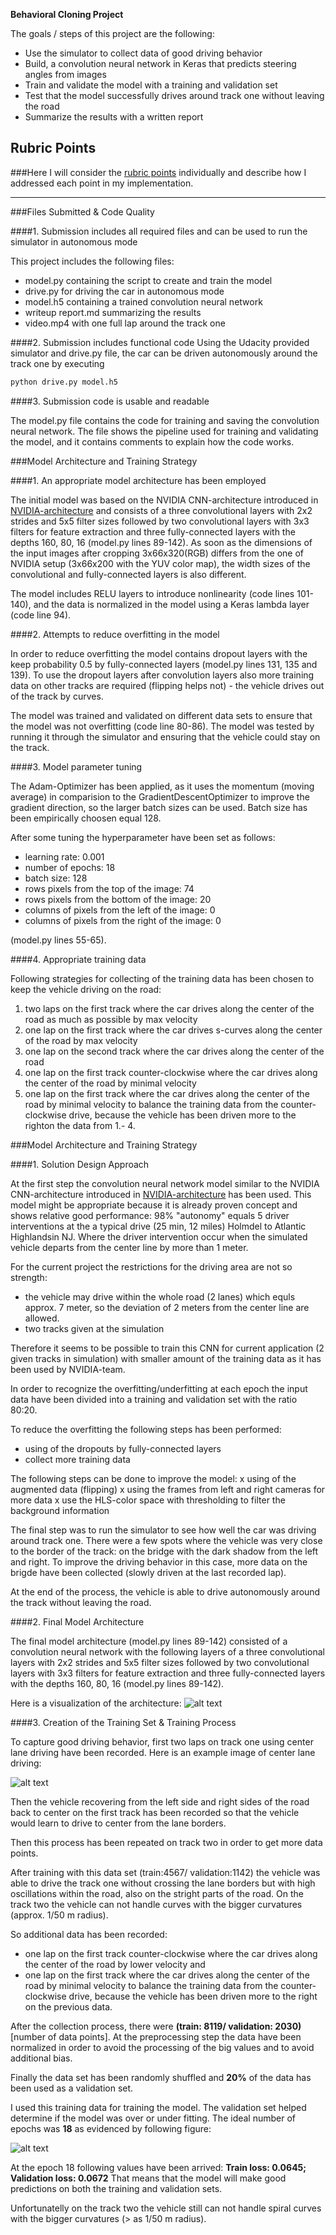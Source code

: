 **Behavioral Cloning Project**

The goals / steps of this project are the following:
* Use the simulator to  collect data of good driving behavior
* Build, a convolution neural network in Keras that predicts steering angles from images
* Train and validate the model with a training and validation set
* Test that the model successfully drives around track one without leaving the road
* Summarize the results with a written report


[//]: # (Image References)

[image1]: ./images/model.png "Model Visualization"
[image2]: ./images/Center_lane_driving.JPG "Example for the center lane driving"
[image3]: ./images/Training_MSE_epoch.JPG "Training MSE over epochs"

## Rubric Points
###Here I will consider the [rubric points](https://review.udacity.com/#!/rubrics/432/view) individually and describe how I addressed each point in my implementation.  

---
###Files Submitted & Code Quality

####1. Submission includes all required files and can be used to run the simulator in autonomous mode

This project includes the following files:
* model.py containing the script to create and train the model
* drive.py for driving the car in autonomous mode
* model.h5 containing a trained convolution neural network 
* writeup report.md summarizing the results
* video.mp4 with one full lap around the track one

####2. Submission includes functional code
Using the Udacity provided simulator and drive.py file, the car can be driven autonomously around the track one by executing 
```sh
python drive.py model.h5
```

####3. Submission code is usable and readable

The model.py file contains the code for training and saving the convolution neural network. The file shows the pipeline used for training and validating the model, and it contains comments to explain how the code works.

###Model Architecture and Training Strategy

####1. An appropriate model architecture has been employed

The initial model was based on the NVIDIA CNN-architecture introduced in [NVIDIA-architecture](https://devblogs.nvidia.com/parallelforall/deep-learning-self-driving-cars/) and consists of a three convolutional layers with 2x2 strides and 5x5 filter sizes  followed by two convolutional layers with 3x3 filters for feature extraction and three fully-connected layers with the depths 160, 80, 16 (model.py lines 89-142). As soon as the dimensions of the input images after cropping 3x66x320(RGB) differs from the one of NVIDIA setup (3x66x200 with the YUV color map), the width sizes of the convolutional and fully-connected layers is also different.  

The model includes RELU layers to introduce nonlinearity (code lines 101-140), and the data is normalized in the model using a Keras lambda layer (code line 94). 

####2. Attempts to reduce overfitting in the model

In order to reduce overfitting the model contains dropout layers with the keep probability 0.5 by fully-connected layers (model.py lines 131, 135 and 139). To use the dropout layers after convolution layers also more training data on other tracks are required (flipping helps not) - the vehicle drives out of the track by curves.

The model was trained and validated on different data sets to ensure that the model was not overfitting (code line 80-86). The model was tested by running it through the simulator and ensuring that the vehicle could stay on the track.

####3. Model parameter tuning

The Adam-Optimizer has been applied, as it uses the momentum (moving average) in comparision to the GradientDescentOptimizer to improve the gradient direction, so the larger batch sizes can be used. Batch size has been empirically choosen equal 128.

After some tuning the hyperparameter have been set as follows: 
- learning rate: 0.001
- number of epochs: 18
- batch size: 128
- rows pixels from the top of the image: 74
- rows pixels from the bottom of the image: 20
- columns of pixels from the left of the image: 0
- columns of pixels from the right of the image: 0

(model.py lines 55-65).

####4. Appropriate training data

Following strategies for collecting of the training data has been chosen to keep the vehicle driving on the road:
1. two laps on the first track where the car drives along the center of the road as much as possible by max velocity
2. one lap on the first track where the car drives s-curves along the center of the road by max velocity
3. one lap on the second track where the car drives along the center of the road
4. one lap on the first track counter-clockwise where the car drives along the center of the road by minimal velocity
5. one lap on the first track where the car drives along the center of the road by minimal velocity to balance the training data from the counter-clockwise drive, because the vehicle has been driven more to the righton the data from 1.- 4.

###Model Architecture and Training Strategy

####1. Solution Design Approach

At the first step the convolution neural network model similar to the NVIDIA CNN-architecture introduced in [NVIDIA-architecture](https://devblogs.nvidia.com/parallelforall/deep-learning-self-driving-cars/) has been used. This model might be appropriate because it is already proven concept and shows relative good performance: 98% "autonomy" equals 5 driver interventions at the a typical drive (25 min, 12 miles) Holmdel to Atlantic Highlandsin NJ. Where the driver intervention occur when the simulated vehicle departs from the center line by more than 1 meter. 

For the current project the restrictions for the driving area are not so strength: 
- the vehicle may drive within the whole road (2 lanes) which equls approx. 7 meter, so the deviation of 2 meters from the center line are allowed. 
- two tracks given at the simulation 

Therefore it seems to be possible to train this CNN for current application (2 given tracks in simulation) with smaller amount of the training data as it has been used by NVIDIA-team.

In order to recognize the overfitting/underfitting at each epoch the input data have been divided into a training and validation set with the ratio 80:20. 

To reduce the overfitting the following steps has been performed:
- using of the dropouts by fully-connected layers
- collect more training data

The following steps can be done to improve the model:
x using of the augmented data (flipping)
x using the frames from left and right cameras for more data
x use the HLS-color space with thresholding to filter the background information

The final step was to run the simulator to see how well the car was driving around track one. There were a few spots where the vehicle was very close to the border of the track: on the bridge with the dark shadow from the left and right. To improve the driving behavior in this case, more data on the brigde have been collected (slowly driven at the last recorded lap).

At the end of the process, the vehicle is able to drive autonomously around the track without leaving the road.

####2. Final Model Architecture

The final model architecture (model.py lines 89-142) consisted of a convolution neural network with the following layers of a three convolutional layers with 2x2 strides and 5x5 filter sizes  followed by two convolutional layers with 3x3 filters for feature extraction and three fully-connected layers with the depths 160, 80, 16 (model.py lines 89-142).

Here is a visualization of the architecture:
![alt text][image1]

####3. Creation of the Training Set & Training Process

To capture good driving behavior, first two laps on track one using center lane driving have been recorded. Here is an example image of center lane driving:

![alt text][image2]

Then the vehicle recovering from the left side and right sides of the road back to center on the first track has been recorded so that the vehicle would learn to drive to center from the lane borders. 

Then this process has been repeated on track two in order to get more data points.

After training with this data set (train:4567/ validation:1142) the vehicle was able to drive the track one without crossing the lane borders but with high oscillations within the road, also on the stright parts of the road. On the track two the vehicle can not handle curves with the bigger curvatures (approx. 1/50 m radius).

So additional data has been recorded:
- one lap on the first track counter-clockwise where the car drives along the center of the road by lower velocity
and
- one lap on the first track where the car drives along the center of the road by minimal velocity to balance the training data from the counter-clockwise drive, because the vehicle has been driven more to the right on the previous data.

After the collection process, there were __(train: 8119/ validation: 2030)__ [number of data points]. At the preprocessing step the data have been normalized in order to avoid the processing of the big values and to avoid additional bias.

Finally the data set has been randomly shuffled and __20%__ of the data has been used as a validation set. 

I used this training data for training the model. The validation set helped determine if the model was over or under fitting. The ideal number of epochs was __18__ as evidenced by following figure:

![alt text][image3]

At the epoch 18 following values have been arrived: __Train loss: 0.0645; Validation loss: 0.0672__
That means that the model will make good predictions on both the training and validation sets.

Unfortunatelly on the track two the vehicle still can not handle spiral curves with the bigger curvatures (> as 1/50 m radius). 